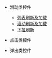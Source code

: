 * 滑动类控件

  * [列表刷新及加载](controls/bui-list.md)
  * [滚动刷新及加载](controls/bui-scroll.md)
  * [下拉刷新](controls/bui-pullrefresh.md)

* 点击类控件

* 弹出类控件

